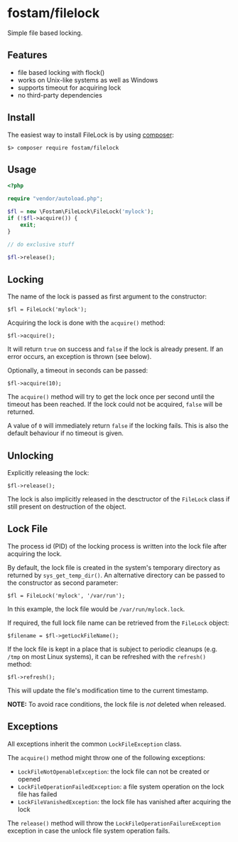 # fostam/filelock

Simple file based locking.

## Features
- file based locking with flock()
- works on Unix-like systems as well as Windows
- supports timeout for acquiring lock
- no third-party dependencies

## Install
The easiest way to install FileLock is by using [composer](https://getcomposer.org/): 

```
$> composer require fostam/filelock
```

## Usage

```php
<?php

require "vendor/autoload.php";

$fl = new \Fostam\FileLock\FileLock('mylock');
if (!$fl->acquire()) {
    exit;
}

// do exclusive stuff

$fl->release();
````

## Locking
The name of the lock is passed as first argument to the constructor:
````
$fl = FileLock('mylock');
````

Acquiring the lock is done with the `acquire()` method:
````
$fl->acquire();
````

It will return `true` on success and `false` if the lock is already
present. If an error occurs, an exception is thrown (see below).

Optionally, a timeout in seconds can be passed:
````
$fl->acquire(10);
````

The `acquire()` method will try to get the lock once per second until the timeout
has been reached. If the lock could not be acquired, `false` will be returned.

A value of `0` will immediately return `false` if the locking fails.
This is also the default behaviour if no timeout is given.


## Unlocking
Explicitly releasing the lock:
````
$fl->release();
````

The lock is also implicitly released in the desctructor of the
`FileLock` class if still present on destruction of the object.


## Lock File
The process id (PID) of the locking process is written into the
lock file after acquiring the lock.

By default, the lock file is created in the system's temporary
directory as returned by `sys_get_temp_dir()`. An alternative
directory can be passed to the constructor as second parameter:
````
$fl = FileLock('mylock', '/var/run');
````

In this example, the lock file would be `/var/run/mylock.lock`.

If required, the full lock file name can be retrieved from the `FileLock` object:
````
$filename = $fl->getLockFileName();
````

If the lock file is kept in a place that is subject to periodic
cleanups (e.g. `/tmp` on most Linux systems),
it can be refreshed with the `refresh()` method:
````
$fl->refresh();
````

This will update the file's modification time to the current timestamp.

**NOTE:** To avoid race conditions, the lock file is *not* deleted
when released. 


## Exceptions

All exceptions inherit the common `LockFileException` class.

The `acquire()` method might throw one of the following exceptions:
- `LockFileNotOpenableException`: the lock file can not be created or opened
- `LockFileOperationFailedException`: a file system operation on the lock file has failed
- `LockFileVanishedException`: the lock file has vanished after acquiring the lock

The `release()` method will throw the `LockFileOperationFailureException` exception
in case the unlock file system operation fails.
